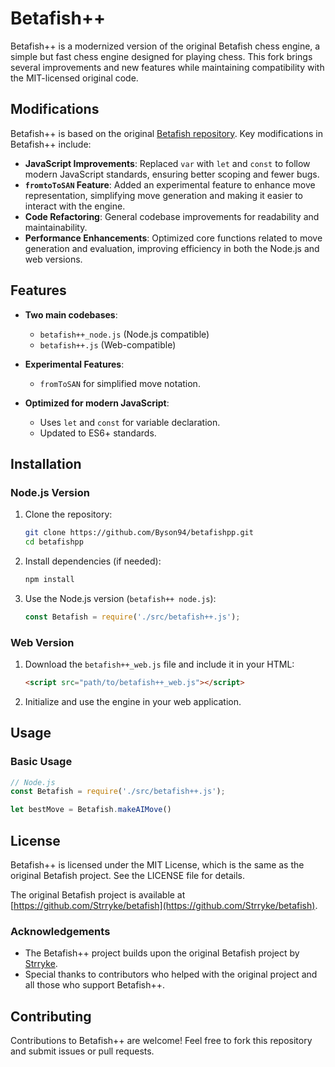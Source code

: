 # Betafish++

Betafish++ is a modernized version of the original Betafish chess engine, a simple but fast chess engine designed for playing chess. This fork brings several improvements and new features while maintaining compatibility with the MIT-licensed original code.

## Modifications

Betafish++ is based on the original [Betafish repository](https://github.com/Strryke/betafish). Key modifications in Betafish++ include:

- **JavaScript Improvements**: Replaced `var` with `let` and `const` to follow modern JavaScript standards, ensuring better scoping and fewer bugs.
- **`fromtoToSAN` Feature**: Added an experimental feature to enhance move representation, simplifying move generation and making it easier to interact with the engine.
- **Code Refactoring**: General codebase improvements for readability and maintainability.
- **Performance Enhancements**: Optimized core functions related to move generation and evaluation, improving efficiency in both the Node.js and web versions.

## Features

- **Two main codebases**: 
  - `betafish++_node.js` (Node.js compatible)
  - `betafish++.js` (Web-compatible)
  
- **Experimental Features**: 
  - `fromToSAN` for simplified move notation.

- **Optimized for modern JavaScript**:
  - Uses `let` and `const` for variable declaration.
  - Updated to ES6+ standards.

## Installation

### Node.js Version
1. Clone the repository:
   ```bash
   git clone https://github.com/Byson94/betafishpp.git
   cd betafishpp
   ```

2. Install dependencies (if needed):
   ```bash
   npm install
   ```

3. Use the Node.js version (`betafish++ node.js`):
   ```js
   const Betafish = require('./src/betafish++.js');
   ```

### Web Version
1. Download the `betafish++_web.js` file and include it in your HTML:
   ```html
   <script src="path/to/betafish++_web.js"></script>
   ```

2. Initialize and use the engine in your web application.

## Usage

### Basic Usage
```javascript
// Node.js
const Betafish = require('./src/betafish++.js');

let bestMove = Betafish.makeAIMove()
```

## License

Betafish++ is licensed under the MIT License, which is the same as the original Betafish project. See the LICENSE file for details.

The original Betafish project is available at [https://github.com/Strryke/betafish](https://github.com/Strryke/betafish).

### Acknowledgements

- The Betafish++ project builds upon the original Betafish project by [Strryke](https://github.com/Strryke).
- Special thanks to contributors who helped with the original project and all those who support Betafish++.

## Contributing

Contributions to Betafish++ are welcome! Feel free to fork this repository and submit issues or pull requests.
